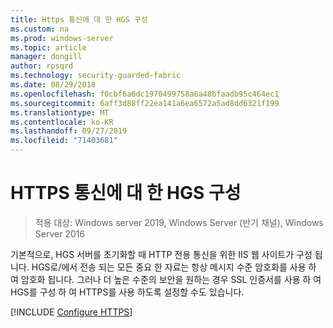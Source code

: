 ```yaml
---
title: Https 통신에 대 한 HGS 구성
ms.custom: na
ms.prod: windows-server
ms.topic: article
manager: dongill
author: rpsqrd
ms.technology: security-guarded-fabric
ms.date: 08/29/2018
ms.openlocfilehash: f0cbf6a6dc1970499758a6a48bfaadb95c464ec1
ms.sourcegitcommit: 6aff3d88ff22ea141a6ea6572a5ad8dd6321f199
ms.translationtype: MT
ms.contentlocale: ko-KR
ms.lasthandoff: 09/27/2019
ms.locfileid: "71403681"
---
```

# <a name="configure-hgs-for-https-communications"></a>HTTPS 통신에 대 한 HGS 구성

>적용 대상: Windows server 2019, Windows Server (반기 채널), Windows Server 2016

기본적으로, HGS 서버를 초기화할 때 HTTP 전용 통신을 위한 IIS 웹 사이트가 구성 됩니다.
HGS로/에서 전송 되는 모든 중요 한 자료는 항상 메시지 수준 암호화를 사용 하 여 암호화 됩니다. 그러나 더 높은 수준의 보안을 원하는 경우 SSL 인증서를 사용 하 여 HGS를 구성 하 여 HTTPS를 사용 하도록 설정할 수도 있습니다.

[!INCLUDE [Configure HTTPS](../../../includes/configure-hgs-for-https.md)] 

